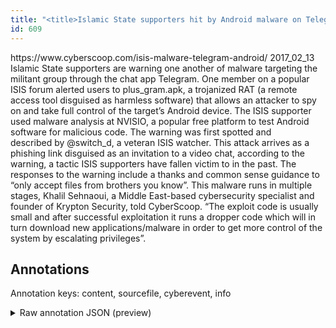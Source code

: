```yaml
---
title: "<title>Islamic State supporters hit by Android malware on Telegram - CyberScoop</title>"
id: 609
---
```


<title>Islamic State supporters hit by Android malware on Telegram - CyberScoop</title>
<source> https://www.cyberscoop.com/isis-malware-telegram-android/ </source>
<date> 2017_02_13 </date>
<text>
Islamic State supporters are warning one another of malware targeting the militant group through the chat app Telegram.
One member on a popular ISIS forum alerted users to plus_gram.apk, a trojanized RAT (a remote access tool disguised as harmless software) that allows an attacker to spy on and take full control of the target’s Android device.
The ISIS supporter used malware analysis at NVISIO, a popular free platform to test Android software for malicious code.
The warning was first spotted and described by @switch_d, a veteran ISIS watcher.
This attack arrives as a phishing link disguised as an invitation to a video chat, according to the warning, a tactic ISIS supporters have fallen victim to in the past.
The responses to the warning include a thanks and common sense guidance to “only accept files from brothers you know”.
This malware runs in multiple stages, Khalil Sehnaoui, a Middle East-based cybersecurity specialist and founder of Krypton Security, told CyberScoop.
“The exploit code is usually small and after successful exploitation it runs a dropper code which will in turn download new applications/malware in order to get more control of the system by escalating privileges”.
</text>



## Annotations

Annotation keys: content, sourcefile, cyberevent, info

<details>
<summary>Raw annotation JSON (preview)</summary>

```json
{
  "content": "Islamic State supporters are warning one another of malware targeting the militant group through the chat app Telegram. One member on a popular ISIS forum alerted users to plus_gram.apk, a trojanized RAT (a remote access tool disguised as harmless software)\u00a0that allows an attacker to spy on and take full control of the target\u2019s Android device. The ISIS supporter used malware analysis at NVISIO, a popular free platform to test Android software for malicious code. The warning was first spotted\u00a0and described\u00a0by @switch_d, a veteran ISIS watcher. This attack arrives as a phishing link disguised as an invitation to a video chat, according to the warning, a tactic ISIS supporters have fallen victim to in the past. The responses to the warning include a thanks and common sense guidance to \u201conly accept files from brothers you know\u201d. This malware runs in multiple stages,\u00a0Khalil Sehnaoui, a Middle East-based cybersecurity specialist and founder of\u00a0Krypton Security, told\u00a0CyberScoop. \u201cThe exploit code is usually small and after successful exploitation it runs a dropper code which will in turn download new applications/malware in order to get more control of the system by escalating privileges\u201d.",
  "sourcefile": "609.txt",
  "cyberevent": {
    "hopper": [
      {
        "index": 0,
        "relation": "Same",
        "events": [
          {
            "index": "E3",
            "type": "Attack",
            "realis": "Actual",
            "nugget": {
              "startOffset": 588,
              "index": "T5",
              "endOffset": 600,
              "text": "disguised as"
            },
            "argument": [
              {
                "index": "T6",
                "text": "a phishing link",
                "endOffset": 587,
                "role": {
                  "type": "Tool"
                },
                "startOffset": 572,
                "type": "Website"
              },
              {
                "index": "T7",
                "text": "an invitation",
                "endOffset": 614,
                "role": {
                  "type": "Trusted-Entity"
                },
                "startOffset": 601,
                "type": "File"
              }
            ],
            "subtype": "Phishing"
          },
          {
            "nugget": {
              "startOffset": 549,
              "index": "T4",
              "endOffset": 560,
              "text": "This attack"
            },
            "index": "E2",
            "type": "Attack",
            "subtype": "Phishing",
            "realis": "Actual"
          }
        ]
      },
      {
        "index": 1,
        "events": [
          {
            "index": "E1",
            "type": "Attack",
            "realis": "Generic",
            "nugget": {
              "startOffset": 226,
              "index": "T2",
              "endOffset": 238,
              "text": "disguised as"
            },
            "argument": [
              {
                "index": "T3",
                "text": "harmless software",
                "endOffset": 256,
                "role": {
                  "type": "Trusted-Entity"
                },
                "startOffset": 239,
                "type": "Software"
              },
              {
                "index": "T1",
                "text": "a remote access tool",
                "endOffset": 225,
                "role": {
                  "type": "Tool"
                },
                "startOffset": 205,
                "type": "Malware"
              },
              {
                "index": "T8",
                "text": "trojanized RAT",
                "endOffset": 203,
                "role": {
                  "type": "Tool"
                },
                "startOffset": 189,
                "type": "Malware"
              }
            ],
            "subtype": "Phishing"
          }
        ]
      }
 
```
</details>
